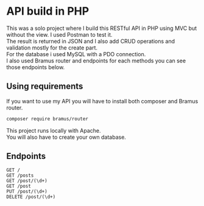 # API build in PHP

This was a solo project where I build this RESTful API in PHP using MVC but without the view. I used Postman to test it. </br>
The result is returned in JSON and I also add CRUD operations and validation mostly for the create part. </br>
For the database i used MySQL with a PDO connection. </br>
I also used Bramus router and endpoints for each methods you can see those endpoints below. </br>

## Using requirements

If you want to use my API you will have to install both composer and Bramus router. </br>
```bash
composer require bramus/router
```

This project runs locally with Apache. </br>
You will also have to create your own database.

## Endpoints

```http
GET /
GET /posts
GET /post/(\d+)
GET /post
PUT /post/(\d+)
DELETE /post/(\d+)
```
